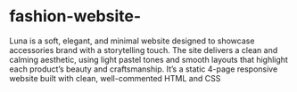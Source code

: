 # fashion-website-
Luna is a soft, elegant, and minimal website designed to showcase accessories brand with a storytelling touch. The site delivers a clean and calming aesthetic, using light pastel tones and smooth layouts that highlight each product’s beauty and craftsmanship. It’s a static 4-page responsive website built with clean, well-commented HTML and CSS
